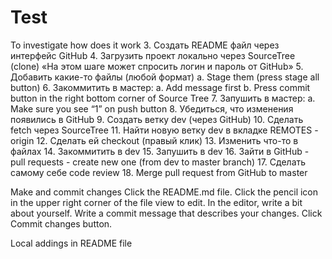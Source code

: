 # Test
To investigate how does it work
3. Создать README файл через интерфейс GitHub
4. Загрузить проект локально через SourceTree (clone)
«На этом шаге может спросить логин и пароль от GitHub»
5. Добавить какие-то файлы (любой формат)
a. Stage them (press stage all button)
6. Закоммитить в мастер:
a. Add message first
b. Press commit button in the right bottom corner of Source Tree
7. Запушить в мастер:
a. Make sure you see “1” on push button
8. Убедиться, что изменения появились в GitHub
9. Создать ветку dev (через GitHub)
10. Сделать fetch через SourceTree
11. Найти новую ветку dev в вкладке REMOTES - origin
12. Сделать ей checkout (правый клик)
13. Изменить что-то в файлах
14. Закоммитить в dev
15. Запушить в dev
16. Зайти в GitHub - pull requests - create new one (from dev to master branch)
17. Сделать самому себе code review
18. Merge pull request from GitHub to master


Make and commit changes
Click the README.md file.
Click the  pencil icon in the upper right corner of the file view to edit.
In the editor, write a bit about yourself.
Write a commit message that describes your changes.
Click Commit changes button.


Local addings in README file

